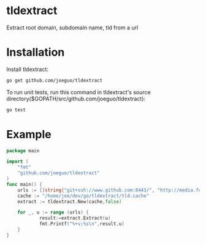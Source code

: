 tldextract
==========

Extract root domain, subdomain name, tld from a url

Installation
==========
Install tldextract:
```sh
go get github.com/joeguo/tldextract

```
To run unit tests, run this command  in tldextract's source directory($GOPATH/src/github.com/joeguo/tldextract):

```sh
go test
```

Example
==========
```go
package main

import (
	"fmt"
	"github.com/joeguo/tldextract"
)
func main() {
	urls := []string{"git+ssh://www.github.com:8443/", "http://media.forums.theregister.co.uk", "http://258.15.32.876", "http://google.com?q=cats"}
	cache := "/home/joe/dev/go/tldextract/tld.cache"
	extract := tldextract.New(cache,false)

	for _, u := range (urls) {
			result:=extract.Extract(u)
			fmt.Printf("%+v;%s\n",result,u)
	}
}

```